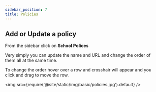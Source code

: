 ```yaml
---
sidebar_position: 7
title: Policies
---
```


## Add or Update a policy

From the sidebar click on **School Polices**

Very simply you can update the name and URL and change the order of them all at the same time.

To change the order hover over a row and crosshair will appear and you click and drag to move the row.

<img src={require('@site/static/img/basic/policies.jpg').default} />